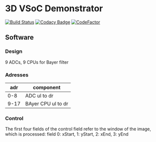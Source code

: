 # 3D VSoC Demonstrator

[![Build Status](https://travis-ci.com/jmjos/3D-VSoC-demonstrator.svg?branch=master)](https://travis-ci.com/jmjos/3D-VSoC-demonstrator)
[![Codacy Badge](https://api.codacy.com/project/badge/Grade/e7c97c7a500a4e2cbf211dd1c7712346)](https://www.codacy.com/app/jmjos/3D-VSoC-demonstrator?utm_source=github.com&amp;utm_medium=referral&amp;utm_content=jmjos/3D-VSoC-demonstrator&amp;utm_campaign=Badge_Grade)
[![CodeFactor](https://www.codefactor.io/repository/github/jmjos/3d-vsoc-demonstrator/badge)](https://www.codefactor.io/repository/github/jmjos/3d-vsoc-demonstrator)

## Software

### Design
9 ADCs, 9 CPUs for Bayer filter

### Adresses

| adr | component   |
|-----|-------------|
| 0-8 | ADC ul to dr|
| 9-17| BAyer CPU ul to dr|

### Control
The first four fields of the control field refer to the window of the image, which is processed: field 0: xStart, 1: yStart, 2: xEnd, 3: yEnd
